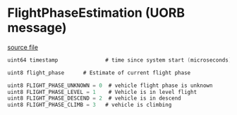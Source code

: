 # FlightPhaseEstimation (UORB message)

[source file](https://github.com/PX4/PX4-Autopilot/blob/release/1.15/msg/FlightPhaseEstimation.msg)

```c
uint64 timestamp               # time since system start (microseconds)

uint8 flight_phase 		# Estimate of current flight phase

uint8 FLIGHT_PHASE_UNKNOWN = 0  # vehicle flight phase is unknown
uint8 FLIGHT_PHASE_LEVEL = 1	# Vehicle is in level flight
uint8 FLIGHT_PHASE_DESCEND = 2	# vehicle is in descend
uint8 FLIGHT_PHASE_CLIMB = 3   # vehicle is climbing

```
